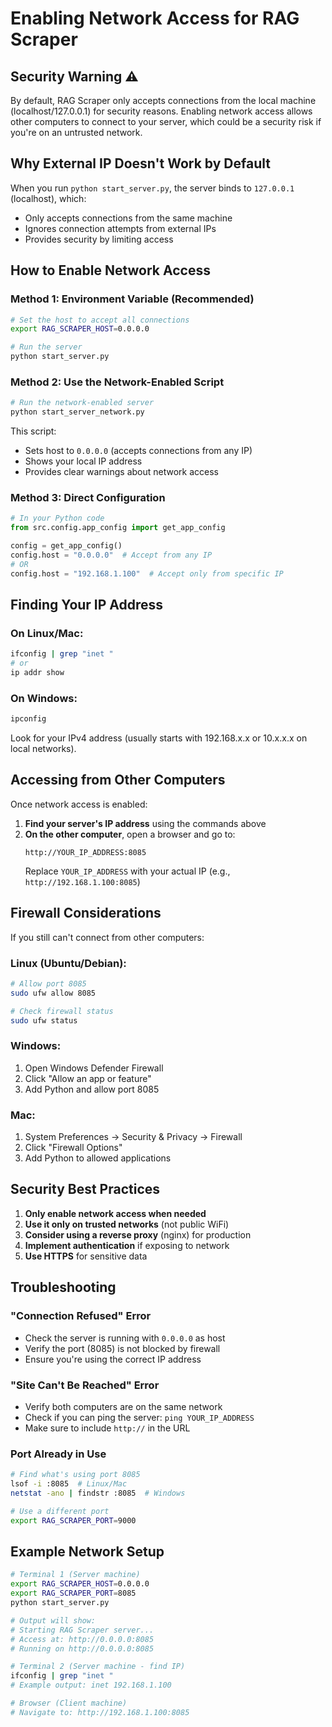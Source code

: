 # Enabling Network Access for RAG Scraper

## Security Warning ⚠️

By default, RAG Scraper only accepts connections from the local machine (localhost/127.0.0.1) for security reasons. Enabling network access allows other computers to connect to your server, which could be a security risk if you're on an untrusted network.

## Why External IP Doesn't Work by Default

When you run `python start_server.py`, the server binds to `127.0.0.1` (localhost), which:
- Only accepts connections from the same machine
- Ignores connection attempts from external IPs
- Provides security by limiting access

## How to Enable Network Access

### Method 1: Environment Variable (Recommended)

```bash
# Set the host to accept all connections
export RAG_SCRAPER_HOST=0.0.0.0

# Run the server
python start_server.py
```

### Method 2: Use the Network-Enabled Script

```bash
# Run the network-enabled server
python start_server_network.py
```

This script:
- Sets host to `0.0.0.0` (accepts connections from any IP)
- Shows your local IP address
- Provides clear warnings about network access

### Method 3: Direct Configuration

```python
# In your Python code
from src.config.app_config import get_app_config

config = get_app_config()
config.host = "0.0.0.0"  # Accept from any IP
# OR
config.host = "192.168.1.100"  # Accept only from specific IP
```

## Finding Your IP Address

### On Linux/Mac:
```bash
ifconfig | grep "inet "
# or
ip addr show
```

### On Windows:
```cmd
ipconfig
```

Look for your IPv4 address (usually starts with 192.168.x.x or 10.x.x.x on local networks).

## Accessing from Other Computers

Once network access is enabled:

1. **Find your server's IP address** using the commands above
2. **On the other computer**, open a browser and go to:
   ```
   http://YOUR_IP_ADDRESS:8085
   ```
   Replace `YOUR_IP_ADDRESS` with your actual IP (e.g., `http://192.168.1.100:8085`)

## Firewall Considerations

If you still can't connect from other computers:

### Linux (Ubuntu/Debian):
```bash
# Allow port 8085
sudo ufw allow 8085

# Check firewall status
sudo ufw status
```

### Windows:
1. Open Windows Defender Firewall
2. Click "Allow an app or feature"
3. Add Python and allow port 8085

### Mac:
1. System Preferences → Security & Privacy → Firewall
2. Click "Firewall Options"
3. Add Python to allowed applications

## Security Best Practices

1. **Only enable network access when needed**
2. **Use it only on trusted networks** (not public WiFi)
3. **Consider using a reverse proxy** (nginx) for production
4. **Implement authentication** if exposing to network
5. **Use HTTPS** for sensitive data

## Troubleshooting

### "Connection Refused" Error
- Check the server is running with `0.0.0.0` as host
- Verify the port (8085) is not blocked by firewall
- Ensure you're using the correct IP address

### "Site Can't Be Reached" Error
- Verify both computers are on the same network
- Check if you can ping the server: `ping YOUR_IP_ADDRESS`
- Make sure to include `http://` in the URL

### Port Already in Use
```bash
# Find what's using port 8085
lsof -i :8085  # Linux/Mac
netstat -ano | findstr :8085  # Windows

# Use a different port
export RAG_SCRAPER_PORT=9000
```

## Example Network Setup

```bash
# Terminal 1 (Server machine)
export RAG_SCRAPER_HOST=0.0.0.0
export RAG_SCRAPER_PORT=8085
python start_server.py

# Output will show:
# Starting RAG Scraper server...
# Access at: http://0.0.0.0:8085
# Running on http://0.0.0.0:8085

# Terminal 2 (Server machine - find IP)
ifconfig | grep "inet "
# Example output: inet 192.168.1.100

# Browser (Client machine)
# Navigate to: http://192.168.1.100:8085
```